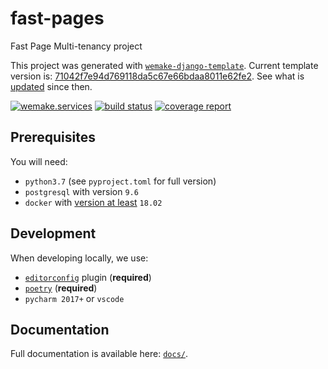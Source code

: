 # fast-pages

Fast Page Multi-tenancy project

This project was generated with [`wemake-django-template`](https://github.com/wemake-services/wemake-django-template). Current template version is: [71042f7e94d769118da5c67e66bdaa8011e62fe2](https://github.com/wemake-services/wemake-django-template/tree/71042f7e94d769118da5c67e66bdaa8011e62fe2). See what is [updated](https://github.com/wemake-services/wemake-django-template/compare/71042f7e94d769118da5c67e66bdaa8011e62fe2...master) since then.


[![wemake.services](https://img.shields.io/badge/%20-wemake.services-green.svg?label=%20&logo=data%3Aimage%2Fpng%3Bbase64%2CiVBORw0KGgoAAAANSUhEUgAAABAAAAAQCAMAAAAoLQ9TAAAABGdBTUEAALGPC%2FxhBQAAAAFzUkdCAK7OHOkAAAAbUExURQAAAAAAAAAAAAAAAAAAAAAAAAAAAAAAAP%2F%2F%2F5TvxDIAAAAIdFJOUwAjRA8xXANAL%2Bv0SAAAADNJREFUGNNjYCAIOJjRBdBFWMkVQeGzcHAwksJnAPPZGOGAASzPzAEHEGVsLExQwE7YswCb7AFZSF3bbAAAAABJRU5ErkJggg%3D%3D)](https://wemake.services) [![build status](https://gitlab.com/s/multi_tenant/badges/master/build.svg)](https://gitlab.com/soap/multi_tenant/commits/master) [![coverage report](https://gitlab.com/soap/multi_tenant/badges/master/coverage.svg)](https://gitlab.com/soap/multi_tenant/commits/master)


## Prerequisites

You will need:

- `python3.7` (see `pyproject.toml` for full version)
- `postgresql` with version `9.6`
- `docker` with [version at least](https://docs.docker.com/compose/compose-file/#compose-and-docker-compatibility-matrix) `18.02`


## Development

When developing locally, we use:

- [`editorconfig`](http://editorconfig.org/) plugin (**required**)
- [`poetry`](https://github.com/sdispater/poetry) (**required**)
- `pycharm 2017+` or `vscode`


## Documentation

Full documentation is available here: [`docs/`](docs).
